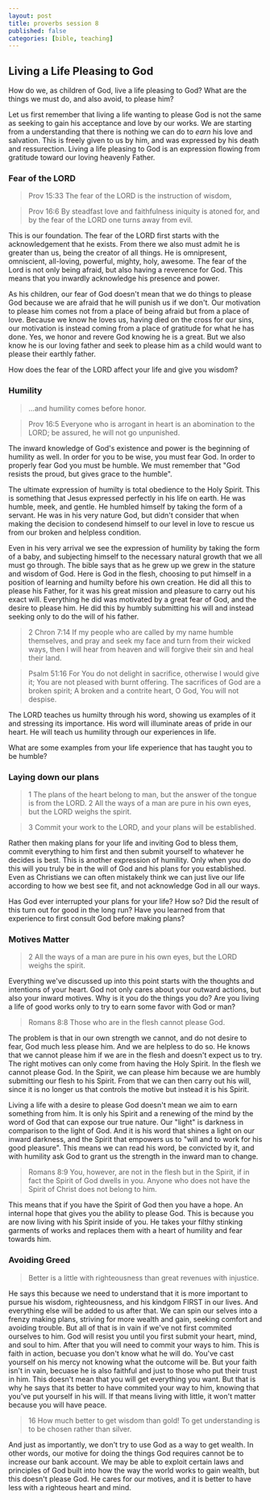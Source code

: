 ```yaml
---
layout: post
title: proverbs session 8
published: false
categories: [bible, teaching]
---
```


## Living a Life Pleasing to God

How do we, as children of God, live a life pleasing to God?  What are the things we must do, and also avoid, to please him?  

Let us first remember that living a life wanting to please God is not the same as seeking to gain his acceptance and love by our works.  We are starting from a understanding that there is nothing we can do to _earn_ his love and salvation.  This is freely given to us by him, and was expressed by his death and ressurection.  Living a life pleasing to God is an expression flowing from gratitude toward our loving heavenly Father.  

### Fear of the LORD

> Prov 15:33 The fear of the LORD is the instruction of wisdom,

> Prov 16:6 By steadfast love and faithfulness iniquity is atoned for, and by the fear of the LORD one turns away from evil.

This is our foundation.  The fear of the LORD first starts with the acknowledgement that he exists.  From there we also must admit he is greater than us, being the creator of all things.  He is omnipresent, omniscient, all-loving, powerful, mighty, holy, awesome.  The fear of the Lord is not only being afraid, but also having a reverence for God.  This means that you inwardly acknowledge his presence and power. 

As his children, our fear of God doesn't mean that we do things to please God because we are afraid that he will punish us if we don't. Our motivation to please him comes not from a place of being afraid but from a place of love.  Because we know he loves us, having died on the cross for our sins, our motivation is instead coming from a place of gratitude for what he has done.  Yes, we honor and revere God knowing he is a great.  But we also know he is our loving father and seek to please him as a child would want to please their earthly father.

How does the fear of the LORD affect your life and give you wisdom?

### Humility

> ...and humility comes before honor.

> Prov 16:5 Everyone who is arrogant in heart is an abomination to the LORD;
be assured, he will not go unpunished.

The inward knowledge of God's existence and power is the beginning of humility as well.  In order for you to be wise, you must fear God.  In order to properly fear God you must be humble.   We must remember that "God resists the proud, but gives grace to the humble".

The ultimate expression of humilty is total obedience to the Holy Spirit.  This is something that Jesus expressed perfectly in his life on earth.  He was humble, meek, and gentle. He humbled himself by taking the form of a servant.  He was in his very nature God, but didn't consider that when making the decision to condesend himself to our level in love to rescue us from our broken and helpless condition.  

Even in his very arrival we see the expression of humility by taking the form of a baby, and subjecting himself to the necessary natural growth that we all must go through.  The bible says that as he grew up we grew in the stature and wisdom of God.  Here is God in the flesh, choosing to put himself in a position of learning and humilty before his own creation.  He did all this to please his Father, for it was his great mission and pleasure to carry out his exact will.  Everything he did was motivated by a great fear of God, and the desire to please him.  He did this by humbly submitting his will and instead seeking only to do the will of his father.

> 2 Chron 7:14 If my people who are called by my name humble themselves, and pray and seek my face and turn from their wicked ways, then I will hear from heaven and will forgive their sin and heal their land.

> Psalm 51:16 For You do not delight in sacrifice, otherwise I would give it; You are not pleased with burnt offering. The sacrifices of God are a broken spirit; A broken and a contrite heart, O God, You will not despise.

The LORD teaches us humilty through his word, showing us examples of it and stressing its importance.  His word will illuminate areas of pride in our heart.  He will teach us humility through our experiences in life.   

What are some examples from your life experience that has taught you to be humble?

### Laying down our plans

> 1 The plans of the heart belong to man, but the answer of the tongue is from the LORD. 2  All the ways of a man are pure in his own eyes, but the LORD weighs the spirit. 

> 3 Commit your work to the LORD, and your plans will be established.

Rather then making plans for your life and inviting God to bless them, commit everything to him first and then submit yourself to whatever he decides is best.  This is another expression of humility.  Only when you do this will you truly be in the will of God and his plans for you established.  Even as Christians we can often mistakely think we can just live our life according to how we best see fit, and not acknowledge God in all our ways. 

Has God ever interrupted your plans for your life? How so?  Did the result of this turn out for good in the long run?  Have you learned from that experience to first consult God before making plans?

### Motives Matter

> 2 All the ways of a man are pure in his own eyes, but the LORD weighs the spirit.

Everything we've discussed up into this point starts with the thoughts and intentions of your heart.  God not only cares about your outward actions, but also your inward motives.  Why is it you do the things you do?  Are you living a life of good works only to try to earn some favor with God or man? 

> Romans 8:8 Those who are in the flesh cannot please God.


The problem is that in our own strength we cannot, and do not desire to fear, God much less please him.  And we are helpless to do so.  He knows that we cannot please him if we are in the flesh and doesn't expect us to try.  The right motives can only come from having the Holy Spirit.  In the flesh we cannot please God.  In the Spirit, we can please him because we are humbly submitting our flesh to his Spirit.  From that we can then carry out his will, since it is no longer us that controls the motive but instead it is his Spirit.

Living a life with a desire to please God doesn't mean we aim to earn something from him.  It is only his Spirit and a renewing of the mind by the word of God that can expose our true nature.  Our "light" is darkness in comparison to the light of God.  And it is his word that shines a light on our inward darkness, and the Spirit that empowers us to "will and to work for his good pleasure".  This means we can read his word, be convicted by it, and with humility ask God to grant us the strength in the inward man to change. 


> Romans 8:9 You, however, are not in the flesh but in the Spirit, if in fact the Spirit of God dwells in you. Anyone who does not have the Spirit of Christ does not belong to him.

This means that if you have the Spirit of God then you have a hope.  An internal hope that gives you the ability to please God.  This is because you are now living with his Spirit inside of you.  He takes your filthy stinking garments of works and replaces them with a heart of humility and fear towards him.  

### Avoiding Greed

> Better is a little with righteousness than great revenues with injustice.

He says this because we need to understand that it is more important to pursue his wisdom, righteousness, and his kindgom FIRST in our lives.  And everything else will be added to us after that.  We can spin our selves into a frenzy making plans, striving for more wealth and gain, seeking comfort and avoiding trouble.  But all of that is in vain if we've not first commited ourselves to him.  God will resist you until you first submit your heart, mind, and soul to him. After that you will need to commit your ways to him.  This is faith in action, becuase you don't know what he will do.  You've cast yourself on his mercy not knowing what the outcome will be.  But your faith isn't in vain, becuase he is also faithful and just to those who put their trust in him.  This doesn't mean that you will get everything you want.  But that is why he says that its better to have commited your way to him, knowing that you've put yourself in his will.  If that means living with little, it won't matter because you will have peace.

> 16 How much better to get wisdom than gold! To get understanding is to be chosen rather than silver.

And just as importantly, we don't try to use God as a way to get wealth.  In other words, our motive for doing the things God requires cannot be to increase our bank account.  We may be able to exploit certain laws and principles of God built into how the way the world works to gain wealth, but this doesn't please God.  He cares for our motives, and it is better to have less with a righteous heart and mind.
